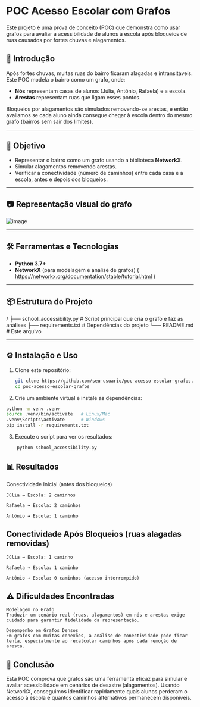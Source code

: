 # POC Acesso Escolar com Grafos

Este projeto é uma prova de conceito (POC) que demonstra como usar grafos para avaliar a acessibilidade de alunos à escola após bloqueios de ruas causados por fortes chuvas e alagamentos.

## 📖 Introdução

Após fortes chuvas, muitas ruas do bairro ficaram alagadas e intransitáveis. Este POC modela o bairro como um grafo, onde:

- **Nós** representam casas de alunos (Júlia, Antônio, Rafaela) e a escola.  
- **Arestas** representam ruas que ligam esses pontos.  

Bloqueios por alagamentos são simulados removendo-se arestas, e então avaliamos se cada aluno ainda consegue chegar à escola dentro do mesmo grafo (bairros sem sair dos limites).

---

## 🎯 Objetivo

- Representar o bairro como um grafo usando a biblioteca **NetworkX**.  
- Simular alagamentos removendo arestas.  
- Verificar a conectividade (número de caminhos) entre cada casa e a escola, antes e depois dos bloqueios.

---

## 📷 Representação visual do grafo

![image](https://github.com/user-attachments/assets/eec8d939-242a-41c5-9472-92704dd7064e)

---

## 🛠️ Ferramentas e Tecnologias

- **Python 3.7+**  
- **NetworkX** (para modelagem e análise de grafos)   ( https://networkx.org/documentation/stable/tutorial.html )

---

## 📦 Estrutura do Projeto

/
├── school_accessibility.py # Script principal que cria o grafo e faz as análises
├── requirements.txt # Dependências do projeto
└── README.md # Este arquivo


---

## ⚙️ Instalação e Uso

1. Clone este repositório:  
   ```bash
   git clone https://github.com/seu-usuario/poc-acesso-escolar-grafos.git
   cd poc-acesso-escolar-grafos
    ```
2. Crie um ambiente virtual e instale as dependências:  
```bash
python -m venv .venv
source .venv/bin/activate   # Linux/Mac
.venv\Scripts\activate      # Windows
pip install -r requirements.txt
```  
3. Execute o script para ver os resultados:  
```bash
    python school_accessibility.py
```  
## 📊 Resultados
Conectividade Inicial (antes dos bloqueios)

    Júlia → Escola: 2 caminhos

    Rafaela → Escola: 2 caminhos

    Antônio → Escola: 1 caminho

## Conectividade Após Bloqueios (ruas alagadas removidas)

    Júlia → Escola: 1 caminho

    Rafaela → Escola: 1 caminho

    Antônio → Escola: 0 caminhos (acesso interrompido)

## ⚠️ Dificuldades Encontradas

    Modelagem no Grafo
    Traduzir um cenário real (ruas, alagamentos) em nós e arestas exige cuidado para garantir fidelidade da representação.

    Desempenho em Grafos Densos
    Em grafos com muitas conexões, a análise de conectividade pode ficar lenta, especialmente ao recalcular caminhos após cada remoção de aresta.

## 📝 Conclusão

Esta POC comprova que grafos são uma ferramenta eficaz para simular e avaliar acessibilidade em cenários de desastre (alagamentos). Usando NetworkX, conseguimos identificar rapidamente quais alunos perderam o acesso à escola e quantos caminhos alternativos permanecem disponíveis.
